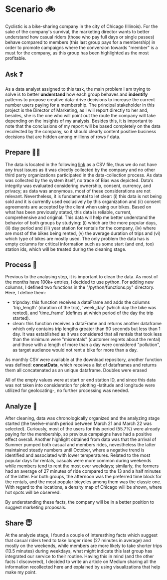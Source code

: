 # Scenario :bike:

Cyclistic is a bike-sharing company in the city of Chicago (Illinois). For the sake of the company's survival, the marketing director wants to better understand how casual riders (those who pay full days or single passes) behave compared to members (this last group pays for a membership) in order to promote campaigns where the conversion towards "member" is a must for the company, as this group has been highlighted as the most profitable.

## Ask :question:

As a data analyst assigned to this task, the main problem I am trying to solve is to better **understand** how each group behaves and **indentify** patterns to propose creative data-drive decisions to increase the current number users paying for a membership. The principal stakeholder in this project is the Director of Marketing, as I will report directly to her and, besides, she is the one who will point out the route the company will take depending on the insights of my analysis. Besides this, it is important to note that the conclusions of my report will be based completely on the data recolected by the company, so it should clearly content positive business decisions that are hidden among millions of rows f data.

## Prepare  :man_factory_worker:

The data is located in the following [link](https://divvy-tripdata.s3.amazonaws.com/index.html) as a CSV file, thus we do not have any trust issues as it  was directly collected by the company and no other third party organizations participated in the data-collection process. As data was collected by the system itself, no trace of Bias was depicted. Data’s integrity was evaluated considering ownership, consent, currency, and privacy; as data was anonymous, most of these considerations are not relevant. Nevertheless, it is fundamental to let clear: (i) this data is not being sold and it is currently used exclusively by this organization and (ii) consent agreements are accepted by the client when using our bikes. Based on what has been previously stated, this data is reliable, current, comprehensive and original. This data will help me better understand the behavior of both groups by studying: (i) which are the more popular days, (ii) day period and (iii) year station for rentals for the company, (iv) where are most of the bikes being rented, (v) the average duration of trips and (vi) which type of bikes are mostly used. The only problem the data has is empty columns for critical information such as some start (and end, too) station ids, which will be treated during the cleaning stage.

## Process :broom:
Previous to the analysing step, it is important to clean the data. As most of the months have 100k+ entries, I decided to use python. For adding new columns, I defined two functions in the "/python/functions.py" directory. Here, I define them:

- tripnday: this function receives a dataFrame and adds the columns 'trip_length' (duration of the trip), 'week_day' (which day the bike was rented), and 'time_frame' (defines at which period of the day the trip started). 
- clean: this function receives a dataFrame and returns another dataframe which only contains trip lengths greater than 90 seconds but less than 1 day. It was established as it was considered that all rentals that took less than the minimum were "misrentals" (customer regrets about the rental) and those with a length of more than a day were considered "pollution", as target audience would not rent a bike for more than a day.

As monthly CSV were available at the download repository, another function was defined: **concatData**, which receives a list of dataframes and returns them all concatenated as an unique dataframe. Doubles were erased 

All of the empty values were at start or end station ID, and since this data was not taken into consideration for plotting -latitude and longitude were utilized for geolocating-, no further processing was needed.

## Analyze :microscope:
After cleaning, data was chronologically organized and the analyzing stage started (the twelve-month period between March 21 and March 22 was selected). Curiously, most of the users for this period (55.7%) were already paying for the membership, so previous campaigns have had a positive effect overall. Another highlight obtained from data was that the arrival of Summer pumped both casual and members rides, nevestheless the latter maintained steady numbers until October, where a negative trend is identified and associated with lower temperatures. Related to the most popular days for rentals, casuals were more common during weekends while members tend to rent the most over weekdays; similarly, the formers had an average of 27 minutes of ride compared to the 13 and a half minutes of the latter. For both groups, the afternoon was the preferred time block for the rentals, and the most popular bicycles among them was the classic one. With regard to the locations, a density map of Chicago will be shown, where hot spots will be observed. 

By understanding these facts, the company will be in a better position to suggest marketing proposals.

## Share :innocent:
At the analyzie stage, I found a couple of interesthing facts which suggest that casual riders tend to take longer rides (27 minutes in average) and mostly on the weekends, while members are more likely to take shorter trips (13.5 minutes) during weekdays, what might indicate this last group has integrated our service to their routine. Having this in mind (and the other facts I discovered), I decided to write an article on Medium sharing all the information recollected here and explained by using visualizations that help make my point.
